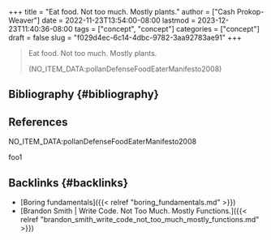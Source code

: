 +++
title = "Eat food. Not too much. Mostly plants."
author = ["Cash Prokop-Weaver"]
date = 2022-11-23T13:54:00-08:00
lastmod = 2023-12-23T11:40:36-08:00
tags = ["concept", "concept"]
categories = ["concept"]
draft = false
slug = "f029d4ec-6c14-4dbc-9782-3aa92783ae91"
+++

> Eat food. Not too much. Mostly plants.
>
> (NO_ITEM_DATA:pollanDefenseFoodEaterManifesto2008)


## Bibliography {#bibliography}

## References

<style>.csl-entry{text-indent: -1.5em; margin-left: 1.5em;}</style><div class="csl-bib-body">
  <div class="csl-entry">NO_ITEM_DATA:pollanDefenseFoodEaterManifesto2008</div>
</div>

foo1


## Backlinks {#backlinks}

-   [Boring fundamentals]({{< relref "boring_fundamentals.md" >}})
-   [Brandon Smith | Write Code. Not Too Much. Mostly Functions.]({{< relref "brandon_smith_write_code_not_too_much_mostly_functions.md" >}})
